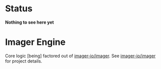 # Status
**Nothing to see here yet**

# Imager Engine
Core logic [being] factored out of [imager-io/imager](https://github.com/imager-io/imager). See [imager-io/imager](https://github.com/imager-io/imager) for project details.

